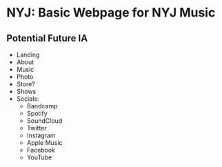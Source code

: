 # NYJ: Basic Webpage for NYJ Music

## Potential Future IA 
- Landing
- About 
- Music
- Photo
- Store? 
- Shows
- Socials: 
    - Bandcamp 
    - Spotify 
    - SoundCloud 
    - Twitter 
    - Instagram 
    - Apple Music 
    - Facebook
    - YouTube 

